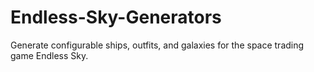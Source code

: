 # Endless-Sky-Generators
 Generate configurable ships, outfits, and galaxies for the space trading game Endless Sky. 
